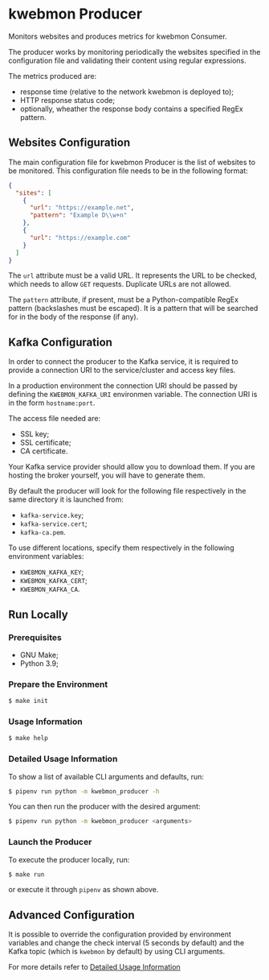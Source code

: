 # kwebmon Producer

Monitors websites and produces metrics for kwebmon Consumer.

The producer works by monitoring periodically the websites specified in the
configuration file and validating their content using regular expressions.

The metrics produced are:

* response time (relative to the network kwebmon is deployed to);
* HTTP response status code;
* optionally, wheather the response body contains a specified RegEx pattern.

## Websites Configuration

The main configuration file for kwebmon Producer is the list of websites to
be monitored. This configuration file needs to be in the following format:

```json
{
  "sites": [
    {
      "url": "https://example.net",
      "pattern": "Example D\\w+n"
    },
    {
      "url": "https://example.com"
    }
  ]
}
```

The `url` attribute must be a valid URL. It represents the URL to be checked,
which needs to allow `GET` requests. Duplicate URLs are not allowed.

The `pattern` attribute, if present, must be a Python-compatible RegEx
pattern (backslashes must be escaped). It is a pattern that will be searched
for in the body of the response (if any).

## Kafka Configuration

In order to connect the producer to the Kafka service, it is required to
provide a connection URI to the service/cluster and access key files.

In a production environment the connection URI should be passed by defining
the `KWEBMON_KAFKA_URI` environmen variable. The connection URI is in the
form `hostname:port`.

The access file needed are:

* SSL key;
* SSL certificate;
* CA certificate.

Your Kafka service provider should allow you to download them. If you are
hosting the broker yourself, you will have to generate them.

By default the producer will look for the following file respectively in the
same directory it is launched from:

* `kafka-service.key`;
* `kafka-service.cert`;
* `kafka-ca.pem`.

To use different locations, specify them respectively in the following
environment variables:

* `KWEBMON_KAFKA_KEY`;
* `KWEBMON_KAFKA_CERT`;
* `KWEBMON_KAFKA_CA`.

## Run Locally

### Prerequisites

* GNU Make;
* Python 3.9;

### Prepare the Environment

```sh
$ make init
```

### Usage Information

```sh
$ make help
```

### Detailed Usage Information

To show a list of available CLI arguments and defaults, run:

```sh
$ pipenv run python -m kwebmon_producer -h
```

You can then run the producer with the desired argument:

```sh
$ pipenv run python -m kwebmon_producer <arguments>
```

### Launch the Producer

To execute the producer locally, run:

```sh
$ make run
```

or execute it through `pipenv` as shown above.

## Advanced Configuration

It is possible to override the configuration provided by environment
variables and change the check interval (5 seconds by default) and the Kafka
topic (which is `kwebmon` by default) by using CLI arguments.

For more details refer to
[Detailed Usage Information](#detaild-usage-information)
